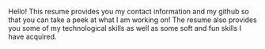 Hello! This resume provides you my contact information and my github so that you can take a peek at what I am working on! The resume also provides you some of my technological skills as well as some soft and fun skills I have acquired.